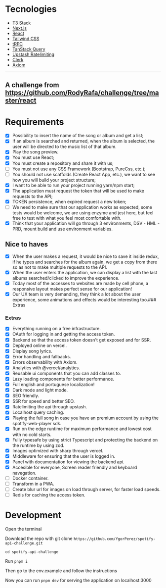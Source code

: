 # Tecnologies
- [T3 Stack](https://create.t3.gg/)
- [Next.js](https://nextjs.org)
- [React](https://nextjs.org)
- [Tailwind CSS](https://tailwindcss.com)
- [tRPC](https://trpc.io)
- [TanStack Query](https://tanstack.com/query/latest)
- [Upstash Ratelimiting](https://upstash.com/blog/upstash-ratelimit)
- [Clerk](https://clerk.dev)
- [Axiom](https://axiom.co)
---
A challenge from https://github.com/RodyRafa/challenge/tree/master/react
---
# Requirements
- [x] Possibility to insert the name of the song or album and get a list;
- [x] If an album is searched and returned, when the album is selected, the user will be directed to the music list of that album.
- [x] Play the song preview.
- [x] You must use React;
- [x] You must create a repository and share it with us;
- [ ] You must not use any CSS Framework (Bootstrap, PureCss, etc.);
- [ ] You should not use scaffolds (Create React App, etc.), we want to see how you will build your project structure;
- [x] I want to be able to run your project running yarn/npm start;
- [x] The application must request the token that will be used to make requests to the API;
- [x] TOKEN persistence, when expired request a new token;
- [ ] We need to make sure that our application works as expected, some tests would be welcome, we are using enzyme and jest here, but feel free to test with what you feel most comfortable with.
- [x] Think that your application will go through 3 environments, DSV - HML - PRD, mount build and use environment variables.

## Nice to haves
- [x] When the user makes a request, it would be nice to save it inside redux, if he types and searches for the album again, we get a copy from there so as not to make multiple requests to the API.
- [x] When the user enters the application, we can display a list with the last albums searched/clicked to improve the experience.
- [x] Today most of the accesses to websites are made by cell phone, a responsive layout makes perfect sense for our application!
- [x] Our UX team is very demanding, they think a lot about the user experience, some animations and effects would be interesting too.### Extras

### Extras
- [x] Everything running on a free infrastructure.
- [x] OAuth for logging in and getting the access token.
- [x] Backend so that the access token doesn't get exposed and for SSR.
- [x] Deployed online on vercel.
- [x] Display song lyrics.
- [x] Error handling and fallbacks.
- [x] Errors observability with Axiom.
- [x] Analytics with @vercel/analytics.
- [x] Reusable ui components that you can add classes to.
- [x] Lazy loading components for better performance.
- [x] Full english and portuguese localization!
- [x] Dark mode and light mode.
- [x] SEO friendly.
- [x] SSR for speed and better SEO.
- [x] Ratelimiting the api through upstash.
- [x] Localhost query caching.
- [x] Playing the full song in case you have an premium account by using the spotify-web-player sdk.
- [x] Run on the edge runtime for maximum performance and lowest cost with no cold starts.
- [x] Fully typesafe by using strict Typescript and protecting the backend on the runtime by using zod.
- [x] Images optimized with sharp through vercel.
- [x] Middleware for ensuring that the user is logged in.
- [x] Panel with documentation for viewing the backend api.
- [x] Accesible for everyone, Screen reader friendly and keyboard navegation.
- [ ] Docker container.
- [ ] Transform in a PWA.
- [ ] Create blur url for images on load through server, for faster load speeds.
- [ ] Redis for caching the access token.

# Development

Open the terminal

Download the repo with git clone `https://github.com/YgorPerez/spotify-api-challenge.git`

`cd spotify-api-challenge`

Run `pnpm i`

Then go to the env.example and follow the instructions

Now you can run `pnpm dev` for serving the application on localhost:3000
